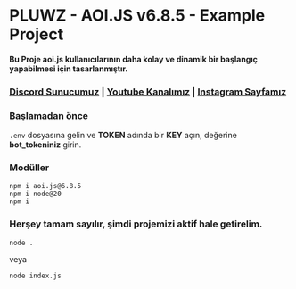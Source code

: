 # PLUWZ - AOI.JS v6.8.5 - Example Project

**Bu Proje aoi.js kullanıcılarının daha kolay ve dinamik bir başlangıç yapabilmesi için tasarlanmıştır.**

### [Discord Sunucumuz](https://discord.gg/) | [Youtube Kanalımız](https://youtube.com/@pluwz) | [Instagram Sayfamız](https://www.instagram.com/lewafuse0)

### **Başlamadan önce**
`.env` dosyasına gelin ve **TOKEN** adında bir **KEY** açın, değerine **bot_tokeniniz** girin.

### Modüller
```
npm i aoi.js@6.8.5
npm i node@20
npm i 
```

### **Herşey tamam sayılır, şimdi projemizi aktif hale getirelim.**
```
node .
```
veya
```
node index.js
```
